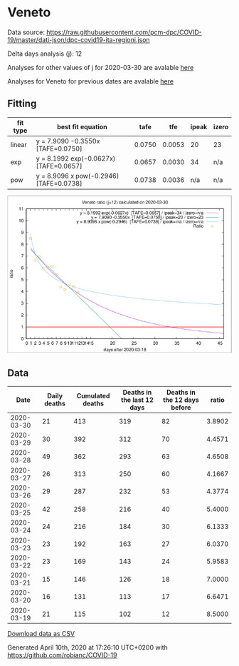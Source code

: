 # Veneto

Data source: https://raw.githubusercontent.com/pcm-dpc/COVID-19/master/dati-json/dpc-covid19-ita-regioni.json

Delta days analysis (j): 12

Analyses for other values of j for 2020-03-30 are avalable [here](../README.md)

Analyses for Veneto for previous dates are avalable [here](../../README.md)

## Fitting 
|fit type|best fit equation|tafe|tfe|ipeak|izero|
|-------|-----|--------|------|---|---|
|linear|y = 7.9090 -0.3550x  [TAFE=0.0750]|0.0750|0.0053|20|23|
|exp|y = 8.1992 exp(-0.0627x)  [TAFE=0.0657]|0.0657|0.0030|34|n/a|
|pow|y = 8.9096 x pow(-0.2946)  [TAFE=0.0738]|0.0738|0.0036|n/a|n/a|

![Plot](COVID-19_veneto_j12_2020-03-30.png)

## Data
|Date|Daily deaths|Cumulated deaths|Deaths in the last 12 days|Deaths in the 12 days before|ratio|
|----|----------|-----------|-------|--------------------|-----|
|2020-03-30|21|413|319|82|3.8902|
|2020-03-29|30|392|312|70|4.4571|
|2020-03-28|49|362|293|63|4.6508|
|2020-03-27|26|313|250|60|4.1667|
|2020-03-26|29|287|232|53|4.3774|
|2020-03-25|42|258|216|40|5.4000|
|2020-03-24|24|216|184|30|6.1333|
|2020-03-23|23|192|163|27|6.0370|
|2020-03-22|23|169|143|24|5.9583|
|2020-03-21|15|146|126|18|7.0000|
|2020-03-20|16|131|113|17|6.6471|
|2020-03-19|21|115|102|12|8.5000|

[Download data as CSV](COVID-19_veneto_j12_2020-03-30.csv)

Generated April 10th, 2020 at 17:26:10 UTC+0200 with https://github.com/robianc/COVID-19
